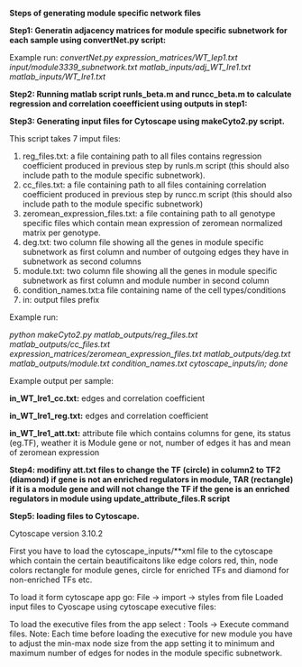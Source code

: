 **Steps of generating module specific network files**

**Step1: Generatin adjacency matrices for module specific subnetwork for each sample using convertNet.py script:**

Example run: *convertNet.py expression_matrices/WT_Iep1.txt input/module3339_subnetwork.txt matlab_inputs/adj_WT_Ire1.txt matlab_inputs/WT_Ire1.txt*

**Step2: Running matlab script runls_beta.m and runcc_beta.m to calculate regression and correlation coeefficient using outputs in step1:**

**Step3: Generating input files for Cytoscape using makeCyto2.py script.** 

This script takes 7 imput files:
1. reg_files.txt: a file containing path to all files contains regression coefficient produced in previous step by runls.m script (this should also include path to the module specific subnetwork).
2. cc_files.txt: a file containing path to all files containing correlation coefficient produced in previous step by runcc.m script (this should also include path to the module specific subnetwork)
3. zeromean_expression_files.txt: a file containing path to all genotype specific files which contain mean expression of zeromean normalized matrix per genotype.
4. deg.txt: two column file showing all the genes in module specific subnetwork as first column and number of outgoing edges they have in subnetwork as second columns
5. module.txt: two column file showing all the genes in module specific subnetwork as first column and module number in second column
6. condition_names.txt:a file containing name of the cell types/conditions
7. in: output files prefix

Example run:

*python makeCyto2.py matlab_outputs/reg_files.txt  matlab_outputs/cc_files.txt expression_matrices/zeromean_expression_files.txt matlab_outputs/deg.txt matlab_outputs/module.txt condition_names.txt cytoscape_inputs/in; done*

Example output per sample:

**in_WT_Ire1_cc.txt:** edges and correlation coefficient 

**in_WT_Ire1_reg.txt:** edges and correlation coefficient 

**in_WT_Ire1_att.txt:** attribute file which contains columns for gene, its status (eg.TF), weather it is Module gene or not, number of edges it has and mean of zeromean expression

**Step4: modifiny att.txt files to change the TF (circle) in column2 to TF2 (diamond) if gene is not an enriched  regulators in module, TAR (rectangle) if it is a module gene and will not change the TF if the gene is an enriched  regulators in module using update_attribute_files.R script**

**Step5: loading files to Cytoscape.** 

Cytoscape version 3.10.2 

First you have to load the cytoscape_inputs/**xml file to the cytoscape which contain the certain beautificaitons like edge colors red, thin, node colors rectangle for module genes, circle for enriched TFs and diamond for non-enriched TFs etc.

To load it form cytoscape app go: File -> import -> styles from file
Loaded input files to Cyoscape using cytoscape executive files: 

To load the executive files from the app select : Tools -> Execute command files.
Note: Each time before loading the executive for new module you have to adjust the min-max node size from the app setting it to minimum and maximum number of edges for nodes in the module specific subnetwork.



